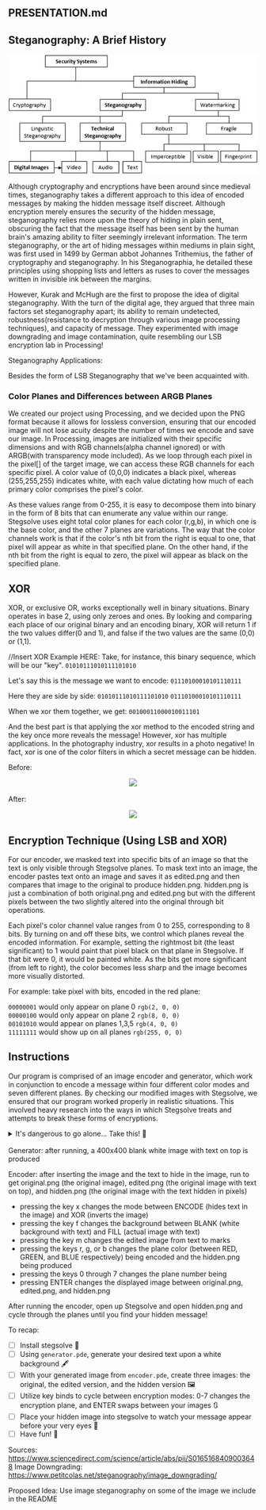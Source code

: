 ## PRESENTATION.md

## Steganography: A Brief History

<p align="center">
  <img src="https://github.com/Stuycs-K/final-project-10-he-alvin-young-timothy/blob/04d83a284da8fba8afd32121cb94d5847ace1732/presentation/flowchart.png">
    
</p>

Although cryptography and encryptions have been around since medieval times, steganography takes a different approach to this idea of encoded messages by making the hidden message itself discreet. Although encryption merely ensures the security of the hidden message, steganography relies more upon the theory of hiding in plain sent, obscuring the fact that the message itself has been sent by the human brain's amazing ability to filter seemingly irrelevant information. The term steganography, or the art of hiding messages within mediums in plain sight, was first used in 1499 by German abbot Johannes Trithemius, the father of cryptography and steganography. In his Steganographia, he detailed these principles using shopping lists and letters as ruses to cover the messages written in invisible ink between the margins. 

However, Kurak and McHugh are the first to propose the idea of digital steganography. With the turn of the digital age, they argued that three main factors set steganography apart; its ability to remain undetected, robustness(resistance to decryption through various image processing techniques), and capacity of message. They experimented with image downgrading and image contamination, quite resembling our LSB encryption lab in Processing!

Steganography Applications:

Besides the form of LSB Steganography that we've been acquainted with.

### Color Planes and Differences between ARGB Planes
We created our project using Processing, and we decided upon the PNG format because it allows for lossless conversion, ensuring that our encoded image will not lose acuity despite the number of times we encode and save our image. In Processing, images are initialized with their specific dimensions and with RGB channels(alpha channel ignored) or with ARGB(with transparency mode included). As we loop through each pixel in the pixel[] of the target image, we can access these RGB channels for each specific pixel. A color value of (0,0,0) indicates a black pixel, whereas (255,255,255) indicates white, with each value dictating how much of each primary color comprises the pixel's color. 

As these values range from 0-255, it is easy to decompose them into binary in the form of 8 bits that can enumerate any value within our range. Stegsolve uses eight total color planes for each color (r,g,b), in which one is the base color, and the other 7 planes are variations. The way that the color channels work is that if the color's nth bit from the right is equal to one, that pixel will appear as white in that specified plane. On the other hand, if the nth bit from the right is equal to zero, the pixel will appear as black on the specified plane. 


## XOR 
XOR, or exclusive OR, works exceptionally well in binary situations. Binary operates in base 2, using only zeroes and ones. By looking and comparing each place of our original binary and an encoding binary, XOR will return 1 if the two values differ(0 and 1), and false if the two values are the same (0,0) or (1,1). 

//Insert XOR Example HERE:
Take, for instance, this binary sequence, which will be our "key".
```01010111010111101010```

Let's say this is the message we want to encode:
```01110100010101110111```

Here they are side by side: 
```01010111010111101010```
```01110100010101110111```

When we xor them together, we get:
```00100011000010011101```

And the best part is that applying the xor method to the encoded string and the key once more reveals the message!
However, xor has multiple applications. In the photography industry, xor results in a photo negative! In fact, xor is one of the color filters in which a secret message can be hidden. 

Before:
<p align="center">
  <img src="https://github.com/Stuycs-K/final-project-10-he-alvin-young-timothy/blob/00192b8bbdd07a7818a88593fe17a32537e0d635/presentation/city.png">
    
</p>

After: 
<p align="center">
  <img src="https://github.com/Stuycs-K/final-project-10-he-alvin-young-timothy/blob/00192b8bbdd07a7818a88593fe17a32537e0d635/presentation/blankXOR.png">
    
</p>


## Encryption Technique (Using LSB and XOR)

For our encoder, we masked text into specific bits of an image so that the text is only visible through Stegsolve planes. 
To mask text into an image, the encoder pastes text onto an image and saves it as edited.png and then compares that image to the original to produce hidden.png. 
hidden.png is just a combination of both original.png and edited.png but with the different pixels between the two slightly altered into the original through bit operations.

Each pixel's color channel value ranges from 0 to 255, corresponding to 8 bits. By turning on and off these bits, we control which planes reveal the encoded information. For example, setting the rightmost bit (the least significant) to 1 would paint that pixel black on that plane in Stegsolve. If that bit were 0, it would be painted white. As the bits get more significant (from left to right), the color becomes less sharp and the image becomes more visually distorted.

For example: take pixel with bits, encoded in the red plane: <br/>

```00000001``` would only appear on plane 0  `rgb(2, 0, 0)`<br/> 
```00000100``` would only appear on plane 2 `rgb(8, 0, 0)`<br/> 
```00101010``` would appear on planes 1,3,5 `rgb(4, 0, 0)`<br/> 
```11111111``` would show up on all planes `rgb(255, 0, 0)`<br/>  



## Instructions

Our program is comprised of an image encoder and generator, which work in conjunction to encode a message within four different color modes and seven different planes. By checking our modified images with Stegsolve, we ensured that our program worked properly in realistic situations. This involved heavy research into the ways in which Stegsolve treats and attempts to break these forms of encryptions. 


<details><summary>It's dangerous to go alone... Take this! 🦖</summary> 

<br/> 
Before running anything, make sure you have Stegsolve installed (get it [here](https://wiki.bi0s.in/steganography/stegsolve/)) in a location you can access
- to run stegsolve, open the terminal and navigate to the directory where Stegsolve is installed in
- then run ```java -jar Stegsolve.jar``` and open the image in the pop-up interface

<br/> 
</details>

<br/> 
Generator: after running, a 400x400 blank white image with text on top is produced


Encoder: after inserting the image and the text to hide in the image, run to get original.png (the original image), edited.png (the original image with text on top), and hidden.png (the original image with the text hidden in pixels)
- pressing the key x changes the mode between ENCODE (hides text in the image) and XOR (inverts the image)
- pressing the key f changes the background between BLANK (white background with text) and FILL (actual image with text)
- pressing the key m changes the edited image from text to marks
- pressing the keys r, g, or b changes the plane color (between RED, GREEN, and BLUE respectively) being encoded and the hidden.png being produced
- pressing the keys 0 through 7 changes the plane number being 
- pressing ENTER changes the displayed image between original.png, edited.png, and hidden.png


After running the encoder, open up Stegsolve and open hidden.png and cycle through the planes until you find your hidden message!


To recap:

- [ ] Install stegsolve 🦖
- [ ] Using `generator.pde`, generate your desired text upon a white background 🖋️
- [ ] With your generated image from `encoder.pde`, create three images: the original, the edited version, and the hidden version 🖼️
- [ ] Utilize key binds to cycle between encryption modes: 0-7 changes the encryption plane, and ENTER swaps between your images 🔃
- [ ] Place your hidden image into stegsolve to watch your message appear before your very eyes 👀
- [ ] Have fun! :tada:

Sources:
https://www.sciencedirect.com/science/article/abs/pii/S0165168409003648
Image Downgrading: https://www.petitcolas.net/steganography/image_downgrading/

Proposed Idea: Use image steganography on some of the image we include in the README
